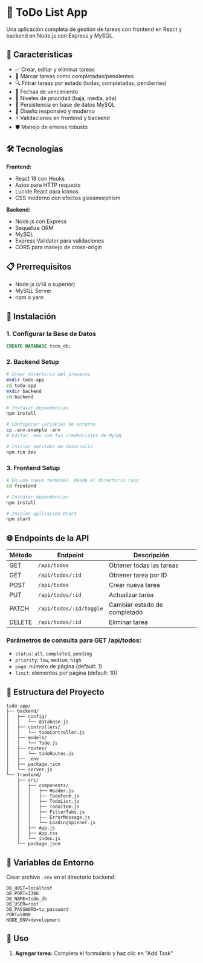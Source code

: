 # 📝 ToDo List App

Una aplicación completa de gestión de tareas con frontend en React y backend en Node.js con Express y MySQL.

## 🚀 Características

- ✅ Crear, editar y eliminar tareas
- 🔄 Marcar tareas como completadas/pendientes
- 🔍 Filtrar tareas por estado (todas, completadas, pendientes)
- 📅 Fechas de vencimiento
- 🎯 Niveles de prioridad (baja, media, alta)
- 💾 Persistencia en base de datos MySQL
- 📱 Diseño responsivo y moderno
- ⚡ Validaciones en frontend y backend
- 🛡️ Manejo de errores robusto

## 🛠️ Tecnologías

**Frontend:**
- React 18 con Hooks
- Axios para HTTP requests
- Lucide React para iconos
- CSS moderno con efectos glassmorphism

**Backend:**
- Node.js con Express
- Sequelize ORM
- MySQL
- Express Validator para validaciones
- CORS para manejo de cross-origin

## 📋 Prerrequisitos

- Node.js (v14 o superior)
- MySQL Server
- npm o yarn

## 🔧 Instalación

### 1. Configurar la Base de Datos

```sql
CREATE DATABASE todo_db;
```

### 2. Backend Setup

```bash
# Crear directorio del proyecto
mkdir todo-app
cd todo-app
mkdir backend
cd backend

# Instalar dependencias
npm install

# Configurar variables de entorno
cp .env.example .env
# Editar .env con tus credenciales de MySQL

# Iniciar servidor de desarrollo
npm run dev
```

### 3. Frontend Setup

```bash
# En una nueva terminal, desde el directorio raíz
cd frontend

# Instalar dependencias
npm install

# Iniciar aplicación React
npm start
```

## 🌐 Endpoints de la API

| Método | Endpoint | Descripción |
|--------|----------|-------------|
| GET | `/api/todos` | Obtener todas las tareas |
| GET | `/api/todos/:id` | Obtener tarea por ID |
| POST | `/api/todos` | Crear nueva tarea |
| PUT | `/api/todos/:id` | Actualizar tarea |
| PATCH | `/api/todos/:id/toggle` | Cambiar estado de completado |
| DELETE | `/api/todos/:id` | Eliminar tarea |

### Parámetros de consulta para GET /api/todos:
- `status`: `all`, `completed`, `pending`
- `priority`: `low`, `medium`, `high`
- `page`: número de página (default: 1)
- `limit`: elementos por página (default: 10)

## 📝 Estructura del Proyecto

```
todo-app/
├── backend/
│   ├── config/
│   │   └── database.js
│   ├── controllers/
│   │   └── todoController.js
│   ├── models/
│   │   └── Todo.js
│   ├── routes/
│   │   └── todoRoutes.js
│   ├── .env
│   ├── package.json
│   └── server.js
└── frontend/
    ├── src/
    │   ├── components/
    │   │   ├── Header.js
    │   │   ├── TodoForm.js
    │   │   ├── TodoList.js
    │   │   ├── TodoItem.js
    │   │   ├── FilterTabs.js
    │   │   ├── ErrorMessage.js
    │   │   └── LoadingSpinner.js
    │   ├── App.js
    │   ├── App.css
    │   └── index.js
    └── package.json
```

## 🔑 Variables de Entorno

Crear archivo `.env` en el directorio backend:

```env
DB_HOST=localhost
DB_PORT=3306
DB_NAME=todo_db
DB_USER=root
DB_PASSWORD=tu_password
PORT=5000
NODE_ENV=development
```

## 🎯 Uso

1. **Agregar tarea:** Completa el formulario y haz clic en "Add Task"